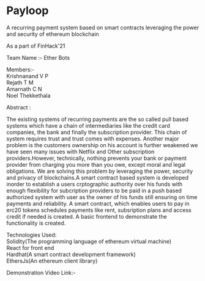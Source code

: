 # Payloop
A recurring payment system based on smart contracts leveraging the power and security of ethereum blockchain

As a part of FinHack'21 

Team Name :- Ether Bots


Members:-  
          Krishnanand V P  
          Rejath T M  
          Amarnath C N  
          Noel Thekkethala  
          
          
Abstract :  

The existing systems of recurring payments are the so called pull based systems which have a chain of intermediaries like the credit card companies, the bank and finally the subscription provider. This chain of system requires trust and trust comes with expenses. Another major problem is the customers ownership on his account is further weakened we have seen many issues with Netflix and Other subscription providers.However, technically, nothing prevents your bank or payment provider from charging you more than you owe, except moral and legal obligations. 
We are solving this problem by leveraging the power, security and privacy of blockchains.A smart contract based system is developed inorder to establish a users crptographic authority over his funds with enough flexibility for subcription providers to be paid in a push based authorized system with user as the owner of his funds still ensuring on time payments and reliability. A smart contract, which enables users to pay in erc20 tokens schedules payments like rent, subsription plans and access credit if needed is created. A basic frontend to demonstrate the functionality is created.  


Technologies Used:  
                    Solidity(The programming language of ethereum virtual machine)  
                    React for front end  
                    Hardhat(A smart contract development framework)  
                    EthersJs(An ethereum client library)  

Demonstration Video Link:-
